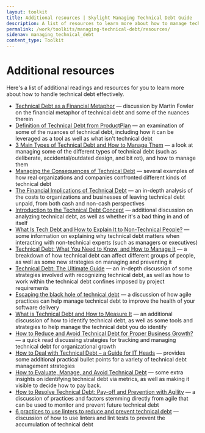 ```yaml
---
layout: toolkit
title: Additional resources | Skylight Managing Technical Debt Guide
description: A list of resources to learn more about how to manage technical debt effectively.
permalink: /work/toolkits/managing-technical-debt/resources/
sidenav: managing_technical_debt
content_type: Toolkit
---
```


# Additional resources

Here's a list of additional readings and resources for you to learn more about how to handle technical debt effectively.

* [Technical Debt as a Financial Metaphor](https://martinfowler.com/bliki/TechnicalDebt.html) — discussion by Martin Fowler on the financial metaphor of technical debt and some of the nuances therein
* [Definition of Technical Debt from ProductPlan](https://www.productplan.com/glossary/technical-debt/) — an examination of some of the nuances of technical debt, including how it can be leveraged as a tool as well as what isn't technical debt
* [3 Main Types of Technical Debt and How to Manage Them](https://hackernoon.com/there-are-3-main-types-of-technical-debt-heres-how-to-manage-them-4a3328a4c50c) — a look at managing some of the different types of technical debt (such as deliberate, accidental/outdated design, and bit rot), and how to manage them
* [Managing the Consequences of Technical Debt](https://insights.sei.cmu.edu/sei_blog/2019/05/managing-the-consequences-of-technical-debt-5-stories-from-the-field.html) — several examples of how real organizations and companies confronted different kinds of technical debt
* [The Financial Implications of Technical Debt](https://www.toptal.com/finance/part-time-cfos/technical-debt) — an in-depth analysis of the costs to organizations and businesses of leaving technical debt unpaid, from both cash and non-cash perspectives
* [Introduction to the Technical Debt Concept](https://www.agilealliance.org/introduction-to-the-technical-debt-concept/) — additional discussion on analyzing technical debt, as well as whether it's a bad thing in and of itself
* [What Is Tech Debt and How to Explain It to Non-Technical People?](https://dzone.com/articles/what-is-tech-debt-and-how-to-explain-it-to-non-tec) — some information on explaining why technical debt matters when interacting with non-technical experts (such as managers or executives)
* [Technical Debt: What You Need to Know, and How to Manage It](https://codingsans.com/blog/technical-debt) — a breakdown of how technical debt can affect different groups of people, as well as some new strategies on managing and preventing it
* [Technical Debt: The Ultimate Guide](https://www.bmc.com/blogs/technical-debt-explained-the-complete-guide-to-understanding-and-dealing-with-technical-debt/) — an in-depth discussion of some strategies involved with recognizing technical debt, as well as how to work within the technical debt confines imposed by project requirements
* [Escaping the black hole of technical debt](https://www.atlassian.com/agile/software-development/technical-debt) — a discussion of how agile practices can help manage technical debt to improve the health of your software delivery
* [What is Technical Debt and How to Measure It](https://existek.com/blog/what-is-technical-debt-and-how-to-measure-it/) — an additional discussion of how to identify technical debt, as well as some tools and strategies to help manage the technical debt you do identify
* [How to Reduce and Avoid Technical Debt for Proper Business Growth?](https://blog.apruve.com/how-to-reduce-and-avoid-technical-debt-for-proper-business-growth) — a quick read discussing strategies for tracking and managing technical debt for organizational growth
* [How to Deal with Technical Debt – a Guide for IT Heads](https://brainhub.eu/blog/how-to-deal-with-technical-debt/) — provides some additional practical bullet points for a variety of technical debt management strategies
* [How to Evaluate, Manage, and Avoid Technical Debt](https://metova.com/how-to-evaluate-manage-and-avoid-technical-debt/) — some extra insights on identifying technical debt via metrics, as well as making it visible to decide how to pay back.
* [How to Resolve Technical Debt: Pay-off and Prevention with Agility](https://www.compuware.com/pay-off-and-prevent-technical-debt/) — a discussion of practices and factors stemming directly from agile that can be used to monitor and prevent future technical debt
* [6 practices to use linters to reduce and prevent technical debt](https://sourcelevel.io/blog/6-practices-to-use-linters-to-reduce-and-prevent-technical-debt) — discussion of how to use linters and lint tests to prevent the accumulation of technical debt
